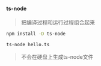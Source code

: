 #### ts-node

>把编译过程和运行过程组合起来

```bash
npm install -D ts-node

ts-node hello.ts
```
>不会在硬盘上生成ts-node文件